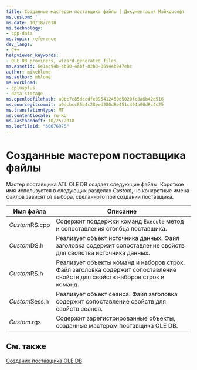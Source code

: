 ```yaml
---
title: Созданные мастером поставщика файлы | Документация Майкрософт
ms.custom: ''
ms.date: 10/18/2018
ms.technology:
- cpp-data
ms.topic: reference
dev_langs:
- C++
helpviewer_keywords:
- OLE DB providers, wizard-generated files
ms.assetid: 6e1ac94b-eb90-4abf-82b3-06944b947ebc
author: mikeblome
ms.author: mblome
ms.workload:
- cplusplus
- data-storage
ms.openlocfilehash: a9bc7c85dccdfe095412450d5020fc8a6b42d516
ms.sourcegitcommit: a9dcbcc85b4c28eed280d8e451c494a00d8c4c25
ms.translationtype: MT
ms.contentlocale: ru-RU
ms.lasthandoff: 10/25/2018
ms.locfileid: "50076975"
---
```

# <a name="provider-wizard-generated-files"></a>Созданные мастером поставщика файлы

Мастер поставщика ATL OLE DB создает следующие файлы. Короткое имя используется в следующих разделах *Custom*, но конкретные имена файлов зависят от выбора, сделанного при создании поставщика.

|Имя файла|Описание|
|---------------|-----------------|
|*Custom*RS.cpp|Содержит поддержки команд `Execute` метод и сопоставления столбца поставщика.|
|*Custom*DS.h|Реализует объект источника данных. Файл заголовка содержит сопоставление свойств для свойства источника данных.|
|*Custom*RS.h|Реализует объекты команд и наборов строк. Файл заголовка содержит сопоставление свойств для свойств наборов строк и команд.|
|*Custom*Sess.h|Реализует объект сеанса. Файл заголовка содержит сопоставление свойств для свойств сеанса.|
|*Custom*.rgs|Содержит зарегистрированные объекты, созданные мастером поставщика OLE DB.|

## <a name="see-also"></a>См. также

[Создание поставщика OLE DB](../../data/oledb/creating-an-ole-db-provider.md)